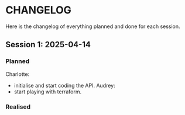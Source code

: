 # CHANGELOG
Here is the changelog of everything planned and done for each session.

## Session 1: 2025-04-14
### Planned
Charlotte:
- initialise and start coding the API.
Audrey:
- start playing with terraform.

### Realised
